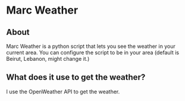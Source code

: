 # Marc Weather
## About
Marc Weather is a python script that lets you see the weather in your current area.
You can configure the script to be in your area (default is Beirut, Lebanon, might change it.)
## What does it use to get the weather?
I use the OpenWeather API to get the weather.

